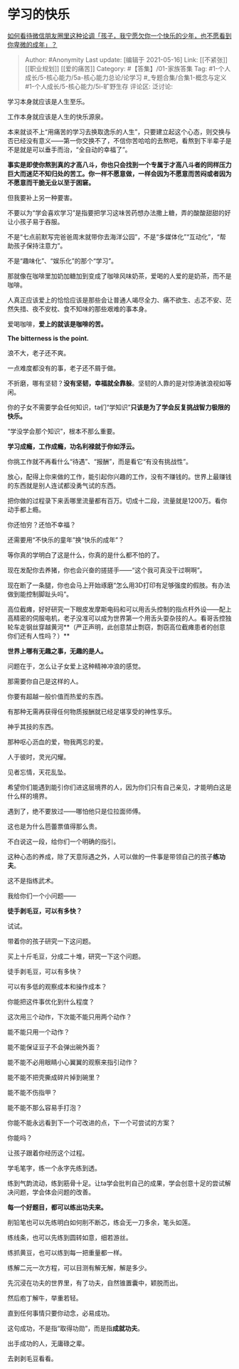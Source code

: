 # 学习的快乐
[如何看待微信朋友圈里这种论调「孩子，我宁愿欠你一个快乐的少年，也不愿看到你卑微的成年」？](https://www.zhihu.com/question/50401236/answer/1621223312)

> Author: #Anonymity
> Last update: [编辑于 2021-05-16]
> Link: [[不紧张]] [[职业规划]] [[爱的痛苦]]
> Category: #【答集】/01-家族答集
> Tag: #1-个人成长/5-核心能力/5a-核心能力总论/论学习 #_专题合集/合集1-概念与定义 #1-个人成长/5-核心能力/5i-旷野生存
> 评论区:
> 泛讨论:

学习本身就应该是人生至乐。

工作本身就应该是人生的快乐源泉。

本来就谈不上“用痛苦的学习去换取逸乐的人生”，只要建立起这个心态，则交换与否已经没有意义——第一你交换不了，不信你苦哈哈的去熬吧，看熬到下半辈子是不是就是可以垂手而治，“全自动的幸福了”。

**事实是即使你熬到真的才高八斗，你也只会找到一个专属于才高八斗者的同样压力巨大而迷茫不知归处的苦工。你一样不愿意做，一样会因为不愿意而苦闷或者因为不愿意而干脆无业以至于困窘。**

但我要补上另一种要害。

不要以为“学会喜欢学习”是指要把学习这味苦药想办法撒上糖，弄的酸酸甜甜的好让小孩子易于吞服。

不是“七点前默写完爸爸周末就带你去海洋公园”，不是“多媒体化”“互动化”，“帮助孩子保持注意力”。

不是“趣味化”、“娱乐化”的那个“学习”。

那就像在咖啡里加奶加糖加到变成了咖啡风味奶茶，爱喝的人爱的是奶茶，而不是咖啡。

人真正应该爱上的恰恰应该是那些会让普通人竭尽全力、痛不欲生、忐忑不安、茫然失措、夜不安枕、食不知味的那些艰难的事本身。

爱喝咖啡，**爱上的就该是咖啡的苦。**

**The bitterness is the point.**

浪不大，老子还不爽。

一点难度都没有的事，老子还不屑于做。

不折磨，哪有坚韧？**没有坚韧，幸福就全靠躲**。坚韧的人靠的是对惊涛骇浪视如等闲。

你的子女不需要学会任何知识，ta们“学知识”**只该是为了学会反复挑战智力极限的快乐。**

“学没学会那个知识”，根本不那么重要。

**学习成瘾，工作成瘾，功名利禄就于你如浮云。**

你挑工作就不再看什么“待遇”、“报酬”，而是看它“有没有挑战性”。

放心，配得上你来做的工作，能引起你兴趣的工作，没有不赚钱的。世界上最赚钱的东西就是别人连试都没勇气试的东西。

把你做的过程录下来丢哪里流量都有百万。切成十二段，流量就是1200万。看你动手都上瘾。

你还怕穷？还怕不幸福？

还需要用“不快乐的童年”换“快乐的成年”？

等你真的学明白了这是什么，你真的是什么都不怕的了。

现在发配你去养猪，你也会兴奋的搓搓手——“这个我可真没干过啊啊”。

现在断了一条腿，你也会马上开始琢磨“怎么用3D打印有足够强度的假肢。有办法做到能控制脚趾头吗”。

高位截瘫，好好研究一下眼皮发摩斯电码和可以用舌头控制的指点杆外设——配上高精密的伺服电机，老子没准可以成为世界第一个用舌头耍杂技的人。看哥舌控独轮车走钢丝穿越黄河**（严正声明，此创意禁止剽窃，剽窃高位截瘫患者的创意你们还有人性吗？）**

**世界上哪有无趣之事，无趣的是人。**

问题在于，怎么让子女爱上这种精神冲浪的感觉。

那需要你自己是这样的人。

你要有超越一般价值而热爱的东西。

有那种无需再获得任何物质报酬就已经足堪享受的神性享乐。

神乎其技的东西。

那种呕心沥血的爱，物我两忘的爱。

人于彼时，灵光闪耀。

见者忘情，天花乱坠。

希望你们能遇到能引你们进这层境界的人，因为你们只有自己亲见，才能明白这是什么样的境界。

遇到了，绝不要放过——哪怕他只是位拉面师傅。

这也是为什么芭蕾票值得那么贵。

不白说这一段，给你们一个明确的指引。

这种心态的养成，除了天意际遇之外，人可以做的一件事是带领自己的孩子**练功夫**。

这不是指练武术。

我给你们一个小问题——

**徒手剥毛豆，可以有多快？**

试试。

带着你的孩子研究一下这问题。

买上十斤毛豆，分成二十堆，研究一下这个问题。

徒手剥毛豆，可以有多快？

可以有多低的观察成本和操作成本？

你能把这件事优化到什么程度？

这次用三个动作，下次能不能只用两个动作？

能不能只用一个动作？

能不能保证豆子不会弹出碗外面？

能不能不必用眼睛小心翼翼的观察来指引动作？

能不能不把壳撕成碎片掉到碗里？

能不能不伤指甲？

能不能不那么容易手打泡？

你能不能永远看到下一个可改进的点，下一个可尝试的方案？

你能吗？

让孩子跟着你经历这个过程。

学毛笔字，练一个永字先练到透。

练到气韵流动，练到筋骨十足。让ta学会批判自己的成果，学会创意十足的尝试解决问题，学会体会问题的改善。

**每一个好题目，都可以练出功夫来。**

削铅笔也可以先练明白如何削不断芯，练会无一刀多余，笔头如莲。

练线条，也可以先练到圆转如意，细若游丝。

练抓黄豆，也可以练到每一把重量都一样。

练解二元一次方程，可以目测有解无解，解是多少。

先沉浸在功夫的世界里，有了功夫，自然锥置囊中，颖脱而出。

然后庖丁解牛，举重若轻。

直到任何事情只要你动念，必易成功。

这句成功，不是指“取得功勋”，而是指**成就功夫**。

出手成功的人，无庸碌之辈。

去剥剥毛豆看看。
